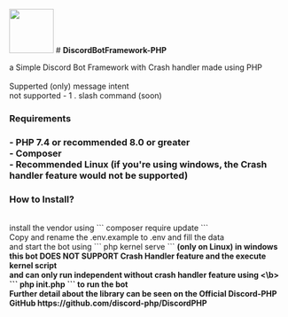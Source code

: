 <img src="https://cdn.discordapp.com/attachments/997562428529328188/1027912099848007680/Framework_Logo.png" width="80"> # <b>DiscordBotFramework-PHP</b>

a Simple Discord Bot Framework with Crash handler made using PHP<br>
<br>Supperted (only) message intent<br>
not supported  - 1 . slash command (soon)<br>
<h3>Requirements<h3>
          - PHP 7.4 or recommended 8.0 or greater<br>
          - Composer<br>
          - Recommended Linux (if you're using windows, the Crash handler feature would not be supported)<br>
          
<h3>How to Install?</h3><br>
install the vendor using ``` composer require update ```<br>
Copy and rename the .env.example to .env and fill the data<br>
and start the bot using  ``` php kernel serve ``` <b>(only on Linux)
<b>in windows this bot DOES NOT SUPPORT Crash Handler feature and the execute kernel script <br>
and can only run independent without crash handler feature using <\b> <br>``` php init.php ``` to run the bot <br>
Further detail about the library can be seen on the Official Discord-PHP GitHub https://github.com/discord-php/DiscordPHP
